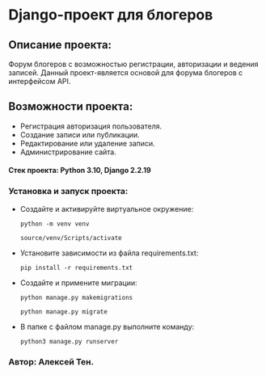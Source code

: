 # Django-проект для блогеров
## Описание проекта:
Форум блогеров с возможностью регистрации, авторизации и ведения записей. Данный проект-является основой для форума блогеров с интерфейсом API.
## Возможности проекта:
- Регистрация авторизация пользователя.
- Создание записи или публикации.
- Редактирование или удаление записи.
- Администрирование сайта.
#### Стек проекта: Python 3.10, Django 2.2.19
### Установка и запуск проекта:
- Создайте и активируйте виртуальное окружение:
  ```
  python -m venv venv
  ```
  ```
  source/venv/Scripts/activate
  ```
- Установите зависимости из файла requirements.txt:
  ```
  pip install -r requirements.txt
  ```
- Создайте и примените миграции:
  ```
  python manage.py makemigrations
  ```
  ```
  python manage.py migrate
  ```
- В папке с файлом manage.py выполните команду:
  ```
  python3 manage.py runserver
  ```
### Автор: Алексей Тен.
